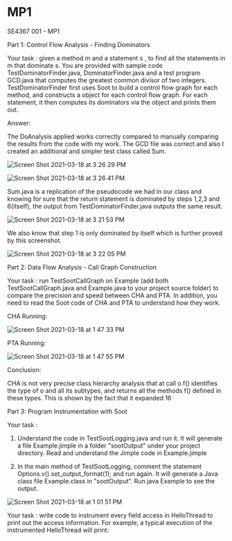 # MP1
SE4367 001 - MP1

Part 1: Control Flow Analysis - Finding Dominators

Your task : given a method  m  and a statement  s , to find all the statements in  m  that dominate  s. You are provided with sample code  TestDominatorFinder.java, DominatorFinder.java  and a test program  GCD.java  that computes the greatest common divisor of two integers.  TestDominatorFinder  first uses Soot to build a control flow graph for each method, and constructs a object for each control flow graph. For each statement, it then computes its dominators via the object and prints them out.

Answer: 

The DoAnalysis applied works correctly compared to manually comparing the results from the code with my work. The GCD file was correct and also I created an additional and simpler test class called Sum. 


![Screen Shot 2021-03-18 at 3 26 29 PM](https://user-images.githubusercontent.com/61093335/111693236-615f2380-87fe-11eb-8d2d-afe6764210dd.png)

![Screen Shot 2021-03-18 at 3 26 41 PM](https://user-images.githubusercontent.com/61093335/111693257-658b4100-87fe-11eb-9129-75e3faa51b8d.png)

Sum.java is a replication of the pseudocode we had in our class and knowing for sure that the return statement is dominated by steps 1,2,3 and 6(itself), the output from TestDominatorFinder.java outputs the same result. 

![Screen Shot 2021-03-18 at 3 21 53 PM](https://user-images.githubusercontent.com/61093335/111693486-ae42fa00-87fe-11eb-8e81-3586161f7dd1.png)

We also know that step 1 is only dominated by itself which is further proved by this screenshot. 

![Screen Shot 2021-03-18 at 3 22 05 PM](https://user-images.githubusercontent.com/61093335/111693560-c155ca00-87fe-11eb-896b-d50771f4d5cc.png)



Part 2: Data Flow Analysis - Call Graph Construction

Your task : run  TestSootCallGraph  on  Example  (add both  TestSootCallGraph.java  and  Example.java  to your project source folder) to compare the precision and speed between CHA and PTA. In addition, you need to read the Soot code of CHA and PTA to understand how they work.

CHA Running:

![Screen Shot 2021-03-18 at 1 47 33 PM](https://user-images.githubusercontent.com/61093335/111680790-92385c00-87f0-11eb-81f1-a790931aa113.png)

PTA Running:

![Screen Shot 2021-03-18 at 1 47 55 PM](https://user-images.githubusercontent.com/61093335/111680819-995f6a00-87f0-11eb-9355-675049a46d90.png)


Conclusion: 

CHA is not very precise class hierarchy analysis that at call o.f() identifies the type of o and all its subtypes, and returns all the methods f() defined in these types. This is shown by the fact that it expanded 16

Part 3: Program Instrumentation with Soot


Your task :

1)  Understand the code in  TestSootLogging.java  and run it. It will generate a file Example.jimple in a folder "sootOutput" under your project directory. Read and understand the Jimple code in Example.jimple

2)  In the main method of TestSootLogging, comment the statement Options.v().set_output_format(1); and run again. It will generate a Java class file Example.class in "sootOutput". Run java Example to see the output. 

![Screen Shot 2021-03-18 at 1 01 51 PM](https://user-images.githubusercontent.com/61093335/111674803-6a45fa00-87ea-11eb-8cb2-a18b8e703f6d.png)


Your task : write code to instrument every field access in  HelloThread  to print out the access information. For example, a typical execution of the instrumented  HelloThread  will print:
